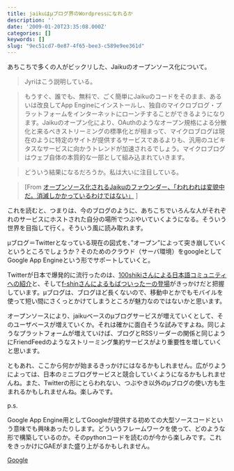 ```yaml
---
title: jaikuはμブログ界のWordpressになれるか
description: ''
date: '2009-01-20T23:35:08.000Z'
categories: []
keywords: []
slug: "9ec51cd7-0e87-4f65-bee3-c589e9ee361d"
---
```

あちこちで多くの人がビックリした、Jaikuのオープンソース化について。

> Jyriはこう説明している。

> もうすぐ、誰でも、無料で、ごく簡単にJaikuのコードをそのまま、あるいは改良してApp Engineにインストールし、独自のマイクロブログ・プラットフォームをインターネットにローンチすることができるようになります。Jaikuのオープン化により、OAuthのようなオープン規格による分散化と来るべきストリーミングの標準化とが相まって、マイクロブログは現在のように特定のサイトが提供するサービスであるよりも、汎用のユビキタスなサービスに向かうトレンドが加速されるでしょう。マイクロブログはウェブ自体の本質的な一部として組み込まれていきます。

> どういう結果になるだろうか。私は大いに注目している。

> \[From [オープンソース化されるJaikuのファウンダー、「われわれは変貌中だ。消滅しかかっているわけではない」](http://jp.techcrunch.com/archives/20090117jaiku-founder-were-not-dying-were-morphing/#) \]

これを読むと、つまりは、今のブログのように、あちこちでいろんな人がそれぞれのサービスにホストされた自分の場所でつぶやいていくようになる。そういう世界を目指して行く。そういう風に読み取れます。

μブログ＝Twitterとなっている現在の図式を、”オープン”によって突き崩していくというところでしょうか？そのためのクラウド（サーバ環境）をgoogleとしてGoogle App Engineという形でサポートしていくと。

Twitterが日本で爆発的に流行ったのは、[100shikiさんによる日本語コミュニティへの紹介](http://www.100shiki.com/archives/2006/12/twitter.html)と、そして[f-shinさんによるもばついったーの登場](http://movatwitter.jugem.jp/)がきっかけだと把握しています。μブログは、ブログほど長くないので、移動中とかでもモバイルを使って短い間にさくっとかけてしまうところが魅力なのではないかと思います。

オープンソースにより、jaikuベースのμブログサービスが増えていくとして、そのユーザベースが増えていくか。それは確かに面白そうな試みですよね。同じようなプラットフォームが増えていけば、ブログとRSSリーダーの関係と同じようにFriendFeedのようなストリーミング集約サービスがより重要性を増していくと思います。

ともあれ、ここから何かが始まるきっかけにはなるかもしれません。広がりようによっては、日本のミニブログサービスと競合していくようになるかもしれませんね。また、Twitterの形にとらわれない、つぶやき以外のμブログの使い方も生まれるかもしれませんね。楽しみです。

p.s.

Google App Engine用としてGoogleが提供する初めての大型ソースコードという意味でも興味あったりします。どういうフレームワークを使って、どのような形で構築しているのか。そのpythonコードを読むのが今から楽しみです。これをきっかけにGAEがまた盛り上がるかもしれません。

[Google](http://technorati.com/tag/Google)